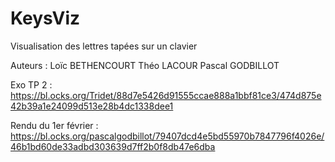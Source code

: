 # KeysViz
Visualisation des lettres tapées sur un clavier

Auteurs :
Loïc BETHENCOURT
Théo LACOUR
Pascal GODBILLOT

Exo TP 2 : https://bl.ocks.org/Tridet/88d7e5426d91555ccae888a1bbf81ce3/474d875e42b39a1e24099d513e28b4dc1338dee1

Rendu du 1er février : https://bl.ocks.org/pascalgodbillot/79407dcd4e5bd55970b7847796f4026e/46b1bd60de33adbd303639d7ff2b0f8db47e6dba

